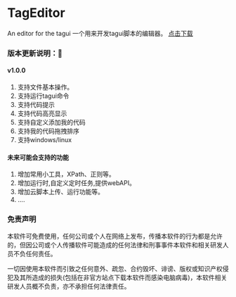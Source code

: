 # TagEditor
An editor for the tagui
一个用来开发tagui脚本的编辑器。
[点击下载](https://github.com/tqsdyy123/TagEditor/tags)



### 版本更新说明：🌱
#### v1.0.0
1. 支持文件基本操作。
2. 支持运行tagui命令
3. 支持代码提示
4. 支持代码高亮显示
5. 支持自定义添加我的代码
6. 支持我的代码拖拽排序
7. 支持windows/linux


#### 未来可能会支持的功能
1. 增加常用小工具，XPath、正则等。
2. 增加运行时,自定义定时任务,提供webAPI。
3. 增加云脚本上传、运行功能等。
4. ....







### 免责声明
本软件可免费使用，任何公司或个人在网络上发布，传播本软件的行为都是允许的，但因公司或个人传播软件可能造成的任何法律和刑事事件本软件和相关研发人员不负任何责任。

一切因使用本软件而引致之任何意外、疏忽、合约毁坏、诽谤、版权或知识产权侵犯及其所造成的损失(包括在非官方站点下载本软件而感染电脑病毒)，本软件相关研发人员概不负责，亦不承担任何法律责任。

